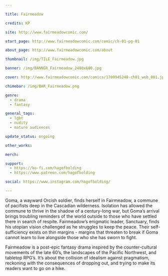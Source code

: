 ```yaml
---

title: Fairmeadow

credits: KP

site: http://www.fairmeadowcomic.com/

start_page: http://www.fairmeadowcomic.com/comic/ch-01-pg-01

about_page: http://www.fairmeadowcomic.com/about

thumbnail: /img/TILE_Fairmeadow.jpg

banner: /img/BANNER_Fairmeadow_2400x600.jpg

cover: http://www.fairmeadowcomic.com/comics/1709945240-ch01_web_001.jpg

chimebar: /img/BAR_Fairmeadow.png

genre: 
  - drama
  - fantasy

general_tags: 
  - lgbt
  - nudity
  - mature audiences

update_status: ongoing

other_works:

merch: 

support: 
  - https://ko-fi.com/hagofbolding
  - https://www.patreon.com/hagofbolding

social: https://www.instagram.com/hagofbolding/

---
```


Goma, a wayward Orcish soldier, finds herself in Fairmeadow, a commune of pacifists deep in the Cascadian wilderness. Isolation has allowed the commune to thrive in the shadow of a century-long war, but Goma’s arrival brings troubling reminders of the world outside to those who have settled there in search of respite.  Fairmeadow’s enigmatic leader, Sanctuary, finds his utopian vision challenged as he struggles to keep the peace. Their self-sufficiency exists on thin margins - margins that threaten to break if Goma cannot learn to live alongside those who she has sworn to fight. 

Fairmeadow is a post-epic fantasy drama inspired by the counter-cultural movements of the late 60’s, the landscapes of the Pacific Northwest, and tabletop RPG’s. It’s about the collision of idealism against pragmatism, reckoning with the consequences of dropping out, and trying to make its readers want to go on a hike.